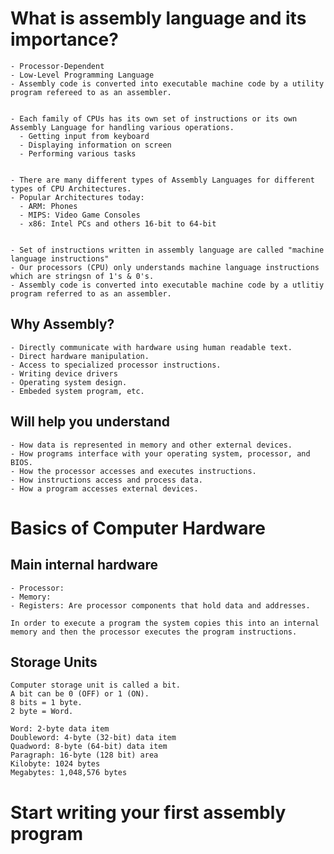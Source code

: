 # What is assembly language and its importance?
    - Processor-Dependent
    - Low-Level Programming Language
    - Assembly code is converted into executable machine code by a utility program refereed to as an assembler.


    - Each family of CPUs has its own set of instructions or its own Assembly Language for handling various operations.
      - Getting input from keyboard
      - Displaying information on screen
      - Performing various tasks


    - There are many different types of Assembly Languages for different types of CPU Architectures.
    - Popular Architectures today:
      - ARM: Phones
      - MIPS: Video Game Consoles
      - x86: Intel PCs and others 16-bit to 64-bit


    - Set of instructions written in assembly language are called "machine language instructions"
    - Our processors (CPU) only understands machine language instructions which are stringsn of 1's & 0's.
    - Assembly code is converted into executable machine code by a utlitiy program referred to as an assembler. 


## Why Assembly?
    - Directly communicate with hardware using human readable text.
    - Direct hardware manipulation.
    - Access to specialized processor instructions.
    - Writing device drivers
    - Operating system design.
    - Embeded system program, etc.


## Will help you understand
    - How data is represented in memory and other external devices. 
    - How programs interface with your operating system, processor, and BIOS. 
    - How the processor accesses and executes instructions.
    - How instructions access and process data.
    - How a program accesses external devices. 


# Basics of Computer Hardware
## Main internal hardware
    - Processor:
    - Memory:
    - Registers: Are processor components that hold data and addresses.

    In order to execute a program the system copies this into an internal memory and then the processor executes the program instructions.


## Storage Units
    Computer storage unit is called a bit.
    A bit can be 0 (OFF) or 1 (ON).
    8 bits = 1 byte.
    2 byte = Word.

    Word: 2-byte data item
    Doubleword: 4-byte (32-bit) data item
    Quadword: 8-byte (64-bit) data item
    Paragraph: 16-byte (128 bit) area
    Kilobyte: 1024 bytes
    Megabytes: 1,048,576 bytes

















# Start writing your first assembly program

